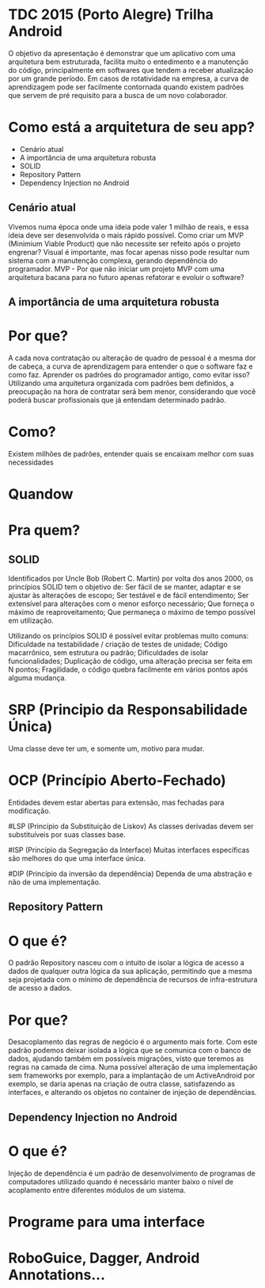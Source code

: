 TDC 2015 (Porto Alegre) Trilha Android
======================
O objetivo da apresentação é demonstrar que um aplicativo com uma arquitetura bem estruturada, facilita muito o entedimento e a manutenção do código, principalmente em softwares que tendem a receber atualização por um grande período.
Em casos de rotatividade na empresa, a curva de aprendizagem pode ser facilmente contornada quando existem padrões que servem de pré requisito para a busca de um novo colaborador.

Como está a arquitetura de seu app?
======================

- Cenário atual
- A importância de uma arquitetura robusta
- SOLID
- Repository Pattern
- Dependency Injection no Android

## Cenário atual
Vivemos numa época onde uma ideia pode valer 1 milhão de reais, e essa ideia deve ser desenvolvida o mais rápido possível.
Como criar um MVP (Minimium Viable Product) que não necessite ser refeito após o projeto engrenar?
Visual é importante, mas focar apenas nisso pode resultar num sistema com a manutenção complexa, gerando dependência do programador.
MVP - Por que não iniciar um projeto MVP com uma arquitetura bacana para no futuro apenas refatorar e evoluir o software?


## A importância de uma arquitetura robusta

# Por que?
A cada nova contratação ou alteração de quadro de pessoal é a mesma dor de cabeça, a curva de aprendizagem para entender o que o software faz e como faz. Aprender os padrões do programador antigo, como evitar isso? Utilizando uma arquitetura organizada com padrões bem definidos, a preocupação na hora de contratar será bem menor, considerando que você poderá buscar profissionais que já entendam determinado padrão.

# Como?
Existem milhões de padrões, entender quais se encaixam melhor com suas necessidades

# Quandow

# Pra quem?


## SOLID

Identificados por Uncle Bob (Robert C. Martin) por volta dos anos 2000, os princípios SOLID tem o objetivo de:
Ser fácil de se manter, adaptar e se ajustar às alterações de escopo;
Ser testável e de fácil entendimento;
Ser extensível para alterações com o menor esforço necessário;
Que forneça o máximo de reaproveitamento;
Que permaneça o máximo de tempo possível em utilização.

Utilizando os princípios SOLID é possível evitar problemas muito comuns:
Dificuldade na testabilidade / criação de testes de unidade;
Código macarrônico, sem estrutura ou padrão;
Dificuldades de isolar funcionalidades;
Duplicação de código, uma alteração precisa ser feita em N pontos;
Fragilidade, o código quebra facilmente em vários pontos após alguma mudança.

# SRP (Principio da Responsabilidade Única)
Uma classe deve ter um, e somente um, motivo para mudar.

# OCP (Princípio Aberto-Fechado)
Entidades devem estar abertas para extensão, mas fechadas para modificação.

#LSP (Princípio da Substituição de Liskov)
As classes derivadas devem ser substituíveis por suas classes base.

#ISP (Princípio da Segregação da Interface)
Muitas interfaces específicas são melhores do que uma interface única.

#DIP (Princípio da inversão da dependência)
Dependa de uma abstração e não de uma implementação.


## Repository Pattern

# O que é?
O padrão Repository nasceu com o intuito de isolar a lógica de acesso a dados de qualquer outra lógica da sua aplicação, permitindo que a mesma seja projetada com o mínimo de dependência de recursos de infra-estrutura de acesso a dados.

# Por que?
Desacoplamento das regras de negócio é o argumento mais forte. 
Com este padrão podemos deixar isolada a lógica que se comunica com o banco de dados, ajudando também em possíveis migrações, visto que teremos as regras na camada de cima.
Numa possível alteração de uma implementação sem frameworks por exemplo, para a implantação de um ActiveAndroid por exemplo, se daria apenas na criação de outra classe, satisfazendo as interfaces, e alterando os objetos no container de injeção de dependências.


## Dependency Injection no Android

# O que é?
Injeção de dependência é um padrão de desenvolvimento de programas de computadores utilizado quando é necessário manter baixo o nível de acoplamento entre diferentes módulos de um sistema. 

# Programe para uma interface

# RoboGuice, Dagger, Android Annotations...
